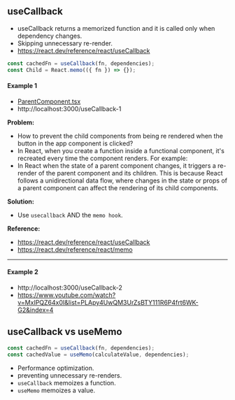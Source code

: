 ## useCallback

- useCallback returns a memorized function and it is called only when dependency changes.
- Skipping unnecessary re-render.
- https://react.dev/reference/react/useCallback

```js
const cachedFn = useCallback(fn, dependencies);
const Child = React.memo(({ fn }) => {});
```

#### Example 1

- [ParentComponent.tsx](./src/react-hooks-useCallback/ParentComponent.tsx)
- http://localhost:3000/useCallback-1

**Problem:**

- How to prevent the child components from being re rendered when the button in the app component is clicked?
- In React, when you create a function inside a functional component, it's recreated every time the component renders. For example:
- In React when the state of a parent component changes, it triggers a re- render of the parent component and its children. This is because React follows a unidirectional data flow, where changes in the state or props of a parent component can affect the rendering of its child components.

**Solution:**

- Use `usecallback` AND the `memo hook`.

**Reference:**

- https://react.dev/reference/react/useCallback
- https://react.dev/reference/react/memo

<hr />

#### Example 2

- http://localhost:3000/useCallback-2
- https://www.youtube.com/watch?v=MxIPQZ64x0I&list=PLApy4UwQM3UrZsBTY111R6P4frt6WK-G2&index=4

## useCallback vs useMemo

```js
const cachedFn = useCallback(fn, dependencies);
const cachedValue = useMemo(calculateValue, dependencies);
```

- Performance optimization.
- preventing unnecessary re-renders.
- `useCallback` memoizes a function.
- `useMemo` memoizes a value.
